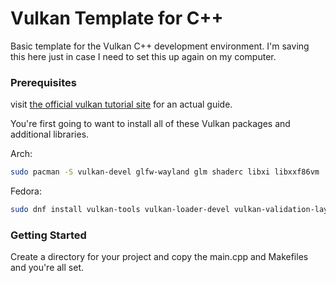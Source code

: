 # Vulkan Template for C++

Basic template for the Vulkan C++ development environment. I'm saving this here just in case I need to set this up again on my computer.

### Prerequisites

visit [the official vulkan tutorial site](https://vulkan-tutorial.com/Development_environment#page_Linux) for an actual guide.

You're first going to want to install all of these Vulkan packages and additional libraries.

Arch:
```sh
sudo pacman -S vulkan-devel glfw-wayland glm shaderc libxi libxxf86vm
```

Fedora:
```sh
sudo dnf install vulkan-tools vulkan-loader-devel vulkan-validation-layers-devel glfw-devel glm-devel glslc
```

### Getting Started

Create a directory for your project and copy the main.cpp and Makefiles and you're all set.
